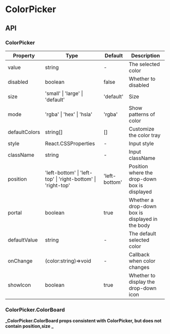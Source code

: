 # ColorPicker

<example />

## API

### ColorPicker

| Property      | Type                                                         | Default       | Description                                      |
| ------------- | ------------------------------------------------------------ | ------------- | ------------------------------------------------ |
| value         | string                                                       | -             | The selected color                               |
| disabled      | boolean                                                      | false         | Whether to disabled                              |
| size          | 'small' \| 'large' \| 'default'                              | 'default'     | Size                                             |
| mode          | 'rgba' \| 'hex' \| 'hsla'                                    | 'rgba'        | Show patterns of color                           |
| defaultColors | string[]                                                     | []            | Customize the color tray                         |
| style         | React.CSSProperties                                          | -             | Input style                                      |
| className     | string                                                       | -             | Input className                                  |
| position      | 'left-bottom' \| 'left-top' \| 'right-bottom' \| 'right-top' | 'left-bottom' | Position where the drop-down box is displayed    |
| portal        | boolean                                                      | true          | Whether a drop-down box is displayed in the body |
| defaultValue  | string                                                       | -             | The default selected color                       |
| onChange      | (color:string)=>void                                         | -             | Callback when color changes                      |
| showIcon      | boolean                                                      | true          | Whether to display the drop-down icon            |

### ColorPicker.ColorBoard

**_ColorPicker.ColorBoard props consistent with ColorPicker, but does not contain position,size _**
